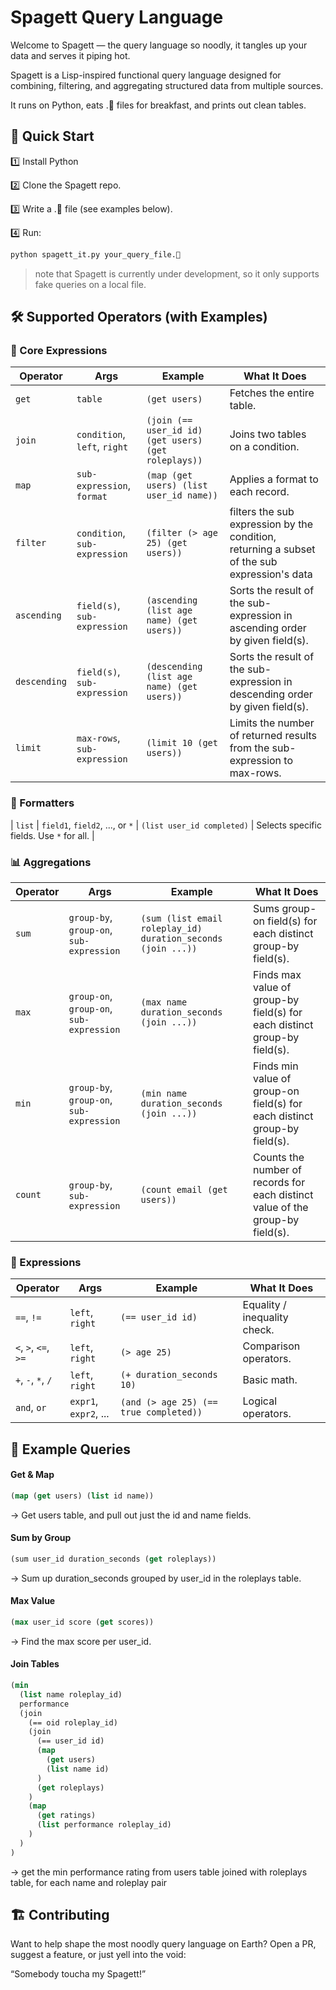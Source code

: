 # Spagett Query Language
Welcome to Spagett — the query language so noodly, it tangles up your data and serves it piping hot.

Spagett is a Lisp-inspired functional query language designed for combining, filtering, and aggregating structured data from multiple sources.

It runs on Python, eats .🍝 files for breakfast, and prints out clean tables.

## 🚀 Quick Start
1️⃣ Install Python

2️⃣ Clone the Spagett repo.

3️⃣ Write a .🍝 file (see examples below).

4️⃣ Run:
```bash
python spagett_it.py your_query_file.🍝
```

> note that Spagett is currently under development, so it only supports fake queries on a local file.

## 🛠️ Supported Operators (with Examples)

### 🧱 Core Expressions
| **Operator** | **Args**                        | **Example**                             | **What It Does**                          |
| ------------ | ------------------------------- | --------------------------------------- | ----------------------------------------- |
| `get`        | `table`                         | `(get users)`                           | Fetches the entire table.                 |
| `join`       | `condition`, `left`, `right`    | `(join (== user_id id) (get users) (get roleplays))` | Joins two tables on a condition.      |
| `map`        | `sub-expression`, `format`      | `(map (get users) (list user_id name))` | Applies a format to each record.         |
| `filter`      | `condition`, `sub-expression` | `(filter (> age 25) (get users))` | filters the sub expression by the condition, returning a subset of the sub expression's data|
| `ascending`   | `field(s)`, `sub-expression`        | `(ascending (list age name) (get users))`            | Sorts the result of the sub-expression in ascending order by given field(s). |
| `descending`  | `field(s)`, `sub-expression`        | `(descending (list age name) (get users))`           | Sorts the result of the sub-expression in descending order by given field(s). |
| `limit`       | `max-rows`, `sub-expression`        | `(limit 10 (get users))`                             | Limits the number of returned results from the sub-expression to max-rows.   |

### 🧱 Formatters
| `list`       | `field1`, `field2`, ..., or `*` | `(list user_id completed)`  | Selects specific fields. Use `*` for all. |

### 📊 Aggregations
| **Operator** | **Args**                      | **Example**                                     | **What It Does**                 |
| ------------ | ----------------------------- | ----------------------------------------------- | -------------------------------- |
| `sum`        | `group-by`, `group-on`, `sub-expression` | `(sum (list email roleplay_id) duration_seconds (join ...))` | Sums group-on field(s) for each distinct group-by field(s). |
| `max`        | `group-on`, `group-on`, `sub-expression` | `(max name duration_seconds (join ...))`        | Finds max value of group-by field(s) for each distinct group-by field(s).       |
| `min`        | `group-by`, `group-on`, `sub-expression` | `(min name duration_seconds (join ...))`        | Finds min value of group-on field(s) for each distinct group-by field(s).       |
| `count`       | `group-by`, `sub-expression`        | `(count email (get users))`                          | Counts the number of records for each distinct value of the group-by field(s). |

### 🧮 Expressions
| **Operator**         | **Args**              | **Example**                            | **What It Does**             |
| -------------------- | --------------------- | -------------------------------------- | ---------------------------- |
| `==`, `!=`           | `left`, `right`       | `(== user_id id)`                      | Equality / inequality check. |
| `<`, `>`, `<=`, `>=` | `left`, `right`       | `(> age 25)`                           | Comparison operators.        |
| `+`, `-`, `*`, `/`   | `left`, `right`       | `(+ duration_seconds 10)`              | Basic math.                  |
| `and`, `or`          | `expr1`, `expr2`, ... | `(and (> age 25) (== true completed))` | Logical operators.           |


## 🍝 Example Queries

#### Get & Map
```lisp
(map (get users) (list id name))
```
→ Get users table, and pull out just the id and name fields.

#### Sum by Group
```lisp
(sum user_id duration_seconds (get roleplays))
```
→ Sum up duration_seconds grouped by user_id in the roleplays table.

#### Max Value
```lisp
(max user_id score (get scores))
```
→ Find the max score per user_id.

#### Join Tables
```lisp
(min
  (list name roleplay_id)
  performance
  (join
    (== oid roleplay_id)
    (join
      (== user_id id)
      (map
        (get users)
        (list name id)
      )
      (get roleplays)
    )
    (map
      (get ratings)
      (list performance roleplay_id)
    )
  )
)
```
→ get the min performance rating from users table joined with roleplays table, for each name and roleplay pair

## 🏗️ Contributing
Want to help shape the most noodly query language on Earth?
Open a PR, suggest a feature, or just yell into the void:

“Somebody toucha my Spagett!”
